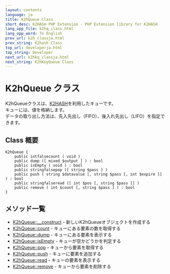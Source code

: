 ```yaml
---
layout: contents
language: ja
title: K2hQueue Class
short_desc: K2HASH PHP Extension - PHP Extension library for K2HASH
lang_opp_file: k2hq_class.html
lang_opp_word: To English
prev_url: k2h_classja.html
prev_string: K2hash Class
top_url: developerja.html
top_string: Developer
next_url: k2hkq_classja.html
next_string: K2hKeyQueue Class
---
```


# K2hQueue クラス
K2hQueueクラスは、[K2HASH](https://k2hash.antpick.ax/indexja.html)を利用したキューです。  
キューには、値を格納します。  
データの取り出し方法は、先入先出し（FIFO）、後入れ先出し（LIFO）を指定できます。

## Class 概要
```
K2hQueue {
    public intfalsecount ( void )
    public dump ([ mixed $output ] ) : bool
    public isEmpty ( void ) : bool
    public stringfalsepop ([ string $pass ] )
    public push ( string $datavalue [, string $pass [, int $expire ]] ) : bool
    public stringfalseread ([ int $pos [, string $pass ]] )
    public remove ( int $count [, string $pass ] ) : bool
}
```

## メソッド一覧

- [K2hQueue::__construct](k2hq_constructja.html) - 新しいK2hQueueオブジェクトを作成する
- [K2hQueue::count](k2hq_countja.html) - キューにある要素の数を取得する
- [K2hQueue::dump](k2hq_dumpja.html) - キューにある要素を表示する
- [K2hQueue::isEmpty](k2hq_isEmptyja.html) - キューが空かどうかを判定する
- [K2hQueue::pop](k2hq_popja.html) - キューから要素を取得する
- [K2hQueue::push](k2hq_pushja.html) - キューに要素を追加する
- [K2hQueue::read](k2hq_readja.html) - キューの要素を表示する
- [K2hQueue::remove](k2hq_removeja.html) - キューから要素を削除する
